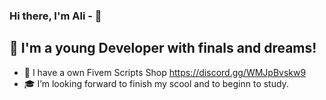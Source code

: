 ### Hi there, I'm Ali -  👋



## 📌 I'm a young Developer with finals and dreams!

- 📌 I have a own Fivem Scripts Shop https://discord.gg/WMJpBvskw9
- 🎓  I’m looking forward to finish my scool and to beginn to study.







